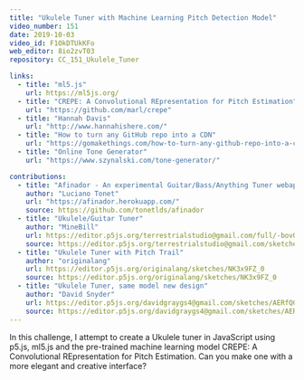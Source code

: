 ```yaml
---
title: "Ukulele Tuner with Machine Learning Pitch Detection Model"
video_number: 151
date: 2019-10-03
video_id: F1OkDTUkKFo
web_editor: 8io2zvT03
repository: CC_151_Ukulele_Tuner

links:
  - title: "ml5.js"
    url: https://ml5js.org/
  - title: "CREPE: A Convolutional REpresentation for Pitch Estimation"
    url: "https://github.com/marl/crepe"
  - title: "Hannah Davis"
    url: "http://www.hannahishere.com/"
  - title: "How to turn any GitHub repo into a CDN"
    url: "https://gomakethings.com/how-to-turn-any-github-repo-into-a-cdn/"
  - title: "Online Tone Generator"
    url: "https://www.szynalski.com/tone-generator/"

contributions:
  - title: "Afinador - An experimental Guitar/Bass/Anything Tuner webapp"
    author: "Luciano Tonet"
    url: "https://afinador.herokuapp.com/"
    source: https://github.com/tonetlds/afinador
  - title: "Ukulele/Guitar Tuner"
    author: "MineBill"
    url: https://editor.p5js.org/terrestrialstudio@gmail.com/full/-bovQ8Zxl
    source: https://editor.p5js.org/terrestrialstudio@gmail.com/sketches/-bovQ8Zxl
  - title: "Ukulele Tuner with Pitch Trail"
    author: "originalang"
    url: https://editor.p5js.org/originalang/sketches/NK3x9FZ_0
    source: https://editor.p5js.org/originalang/sketches/NK3x9FZ_0
  - title: "Ukulele Tuner, same model new design"
    author: "David Snyder"
    url: https://editor.p5js.org/davidgraygs4@gmail.com/sketches/AERfQG31O
    source: https://editor.p5js.org/davidgraygs4@gmail.com/sketches/AERfQG31O
---
```

In this challenge, I attempt to create a Ukulele tuner in JavaScript using p5.js, ml5.js and the pre-trained machine learning model CREPE: A Convolutional REpresentation for Pitch Estimation. Can you make one with a more elegant and creative interface?
